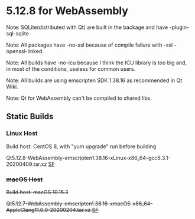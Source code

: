 # 5.12.8 for WebAssembly

Note: SQLite(distributed with Qt) are built in the backage and have -plugin-sql-sqlite

Note: All packages have -no-ssl because of compile failure with -ssl -openssl-linked.

Note: All builds have -no-icu because I think the ICU library is too big and, in most of the conditions, useless for common users.

Note: All builds are using emscripten SDK 1.38.16 as recommended in Qt Wiki.

Note: Qt for WebAssembly can't be compiled to shared libs.

## Static Builds

### Linux Host

Build host: CentOS 8, with "yum upgrade" run before building

Qt5.12.8-WebAssembly-emscripten1.38.16-xLinux-x86_64-gcc8.3.1-20200409.tar.xz [SF](https://sourceforge.net/projects/fsu0413-qtbuilds/files/Qt5.12/WebAssembly/Qt5.12.8-WebAssembly-emscripten1.38.16-xLinux-x86_64-gcc8.3.1-20200409.tar.xz)

### ~~macOS Host~~

~~Build host: macOS 10.15.3~~

~~Qt5.12.7-WebAssembly-emscripten1.38.16-xmacOS-x86_64-AppleClang11.0.0-20200204.tar.xz [SF](https://sourceforge.net/projects/fsu0413-qtbuilds/files/Qt5.12/WebAssembly/macOS-x86_64-hosted/Qt5.12.7-WebAssembly-emscripten1.38.16-xmacOS-x86_64-AppleClang11.0.0-20200204.tar.xz)~~
